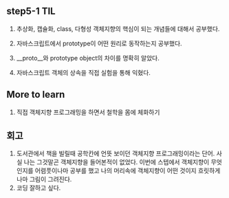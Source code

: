## step5-1 TIL

1. 추상화, 캡슐화, class, 다형성 객체지향의 핵심이 되는 개념들에 대해서 공부했다.

2. 자바스크립트에서 prototype이 어떤 원리로 동작하는지 공부했다.

3. __proto__와 prototype object의 차이를 명확히 알았다.

4. 자바스크립트 객체의 상속을 직접 실험을 통해 익혔다.

## More to learn
  1. 직접 객체지향 프로그래밍을 하면서 철학을 몸에 체화하기


## 회고
  1. 도서관에서 책을 빌릴때 공학칸에 언뜻 보이던 객체지향 프로그래밍이라는 단어. 사실 나는 그것말곤 객체지향을 들어본적이 없었다. 이번에 스텝에서 객체지향이 무엇인지를 어렴풋이나마 공부를 했고 나의 머리속에 객체지향이 어떤 것이지 흐릿하게나마 그림이 그려진다.
  2. 코딩 잘하고 싶다.
